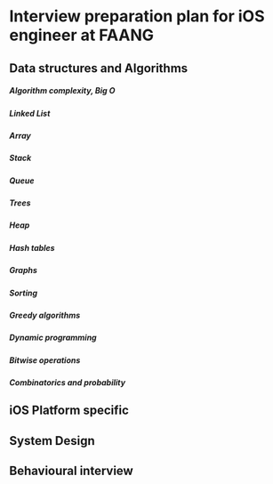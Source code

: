 # Interview preparation plan for iOS engineer at FAANG

## Data structures and Algorithms
##### Algorithm complexity, Big O
##### Linked List
##### Array
##### Stack
##### Queue
##### Trees
##### Heap
##### Hash tables
##### Graphs
##### Sorting
##### Greedy algorithms
##### Dynamic programming
##### Bitwise operations
##### Combinatorics and probability



## iOS Platform specific

## System Design

## Behavioural interview
